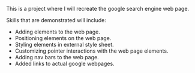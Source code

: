 This is a project where I will recreate the google search engine web page.  

Skills that are demonstrated will include:
- Adding elements to the web page.
- Positioning elements on the web page.
- Styling elements in external style sheet.
- Customizing pointer interactions with the web page elements.
- Adding nav bars to the web page.
- Added links to actual google webpages.
